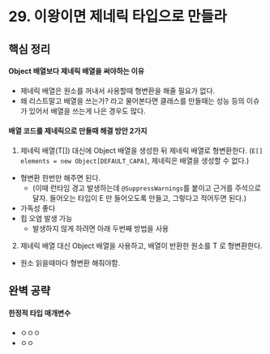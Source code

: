 # 29. 이왕이면 제네릭 타입으로 만들라

## 핵심 정리
#### Object 배열보다 제네릭 배열을 써야하는 이유
 * 제네릭 배열은 원소를 꺼내서 사용할때 형변환을 해줄 필요가 없다.
 * 왜 리스트말고 배열을 쓰는가? 라고 물어본다면 클래스를 만들때는 성능 등의 이슈가 있어서 배열을 쓰는게 나은 경우도 많다.
#### 배열 코드를 제네릭으로 만들때 해결 방안 2가지
1. 제네릭 배열(T[]) 대신에 Object 배열을 생성한 뒤 제네릭 배열로 형변환한다. (`E[] elements = new Object[DEFAULT_CAPA]`, 제네릭은 배열을 생성할 수 없다.)
 * 형변환 한번만 해주면 된다.
   * (이때 런타임 경고 발생하는데 `@SuppressWarnings`를 붙이고 근거를 주석으로 달자. 들어오는 타입이 E 만 들어오도록 만들고, 그렇다고 적어두면 된다.)
 * 가독성 좋다
 * 힙 오염 발생 가능
   * 발생하지 않게 하려면 아래 두번째 방법을 사용 
2. 제네릭 배열 대신 Object 배열을 사용하고, 배열이 반환한 원소를 T 로 형변환한다.
 * 원소 읽을때마다 형변환 해줘야함.


## 완벽 공략
#### 한정적 타입 매개변수
 * ㅇㅇㅇ
 * ㅇㅇ
